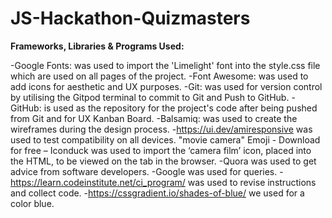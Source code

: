 # JS-Hackathon-Quizmasters

**Frameworks, Libraries & Programs Used:**

-Google Fonts: was used to import the 'Limelight' font into the style.css file which are used on all pages of the project.
-Font Awesome: was used to add icons for aesthetic and UX purposes.
-Git: was used for version control by utilising the Gitpod terminal to commit to Git and Push to GitHub.
-GitHub: is used as the repository for the project's code after being pushed from Git and for UX Kanban Board.
-Balsamiq: was used to create the wireframes during the design process. -https://ui.dev/amiresponsive was used to test compatibility on all devices.
"movie camera" Emoji - Download for free – Iconduck was used to import the ‘camera film’ icon, placed into the HTML, to be viewed on the tab in the browser.
-Quora was used to get advice from software developers.
-Google was used for queries. -https://learn.codeinstitute.net/ci_program/ was used to revise instructions and collect code. -https://cssgradient.io/shades-of-blue/ we used for a color blue.
